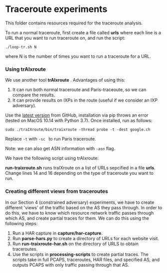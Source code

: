 # Traceroute experiments

This folder contains resources required for the traceroute analysis. 

To run a normal traceroute, first create a file called **urls** where each line is a URL that you want to run traceroute on, and run the script:

```
./loop-tr.sh N
```

where N is the number of times you want to run a traceroute for a URL. 

### Using trAIxroute

We use another tool **trAIxroute** . Advantages of using this:

1. It can run both normal traceroute and Paris-traceoute, so we can compare the results.
2. It can provide results on IXPs in the route (useful if we consider an IXP adversary).

Use the [latest version](https://github.com/gnomikos/traIXroute) from GitHub, installation via pip throws an error (tested on MacOS 10.14 with Python 3.7).  Once installed, run as follows:

```
sudo ./traIXroute/bin/traixroute -thread probe -t -dest google.ch
```

Replace `-t` with `-sc ` to run Paris traceroute.

Note: we can also get ASN information with `-asn` flag.

We have the following script using trAIxroute:

**run-traixroute.sh** runs traIXroute on a list of URLs sepcified in a file **urls**. Change lines 14 and 16 depending on the type of traceroute you want to run. 

### Creating different views from traceroutes 

In our Section 4 (constrained adversary) experiments, we have to create different 'views' of the traffic based on the AS they pass through. In order to do this, we have to know which resource network traffic passes through which AS, and create partial traces for them. We can do this using the following steps:

1. Run a HAR capture in **capture/har-capture**.
2. Run **parse-hars.py** to create a directory of URLs for each website visit.
3. Run **run-traixroute-har.sh** on the directory of URLS to obtain traceroutes.
4. Use the scripts in **processing-scripts** to create partial traces. The scripts take in full PCAPS, traceroutes, HAR files, and specified AS, and outputs PCAPS with only traffic passing through that AS. 